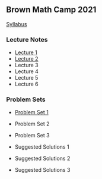Brown Math Camp 2021
--------------------

[Syllabus](out/syllabus/Math%20Camp%202021%20Syllabus.pdf)

### Lecture Notes

- [Lecture 1](out/lectures/Math%20Camp%202021%20Lecture%201%20-%20Proofs,%20Metric%20Spaces,%20Topology.pdf)
- [Lecture 2](out/lectures/Math%20Camp%202021%20Lecture%202%20-%20Sequences,%20Continuity.pdf)
- Lecture 3
- Lecture 4
- Lecture 5
- Lecture 6

### Problem Sets

- [Problem Set 1](out/homework/Math%20Camp%202021%20Problem%20Set%201.pdf)
- Problem Set 2
- Problem Set 3

- Suggested Solutions 1
- Suggested Solutions 2
- Suggested Solutions 3
